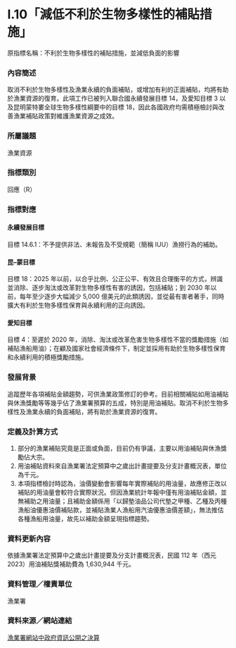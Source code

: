 # I.10「減低不利於生物多樣性的補貼措施」
原指標名稱：不利於生物多樣性的補貼措施，並減低負面的影響

### 內容簡述
取消不利於生物多樣性及漁業永續的負面補貼，或增加有利的正面補貼，均將有助於漁業資源的復育。此項工作已被列入聯合國永續發展目標 14，及愛知目標 3 以及昆明蒙特婁全球生物多樣性綱要中的目標 18，因此各國政府均需積極檢討與改善漁業補貼政策對維護漁業資源之成效。 

### 所屬議題
漁業資源
### 指標類別
回應（R）
### 指標對應
#### 永續發展目標
目標 14.6.1：不予提供非法、未報告及不受規範（簡稱 IUU）漁撈行為的補助。
#### 昆–蒙目標
目標 18：2025 年以前，以合乎比例、公正公平、有效且合理衡平的方式，辨識並消除、逐步淘汰或改革對生物多樣性有害的誘因，包括補貼；到 2030 年以前，每年至少逐步大幅減少 5,000 億美元的此類誘因，並從最有害者著手，同時擴大有利於生物多樣性保育與永續利用的正向誘因。
#### 愛知目標
目標 4：至遲於 2020 年，消除、淘汰或改革危害生物多樣性不當的獎勵措施（如補貼漁船用油）；在顧及國家社會經濟條件下，制定並採用有助於生物多樣性保育和永續利用的積極獎勵措施。
### 發展背景
追蹤歷年各項補貼金額趨勢，可供漁業政策修訂的參考。目前相關補貼如用油補貼與休漁獎勵等等幾乎佔了漁業署預算的五成，特別是用油補貼。取消不利於生物多樣性及漁業永續的負面補貼，將有助於漁業資源的復育。
### 定義及計算方式
1. 部分的漁業補貼究竟是正面或負面，目前仍有爭議，主要以用油補貼與休漁獎勵佔大宗。
2. 用油補貼資料來自漁業署法定預算中之歲出計畫提要及分支計畫概況表，單位為千元。
3. 本項指標檢討時認為，油價變動會影響每年實際補貼的用油量，故應修正改以補貼的用油量會較符合實際狀況。但因漁業統計年報中僅有用油補貼金額，並無補助之用油量；且補助金額係用「以歸墊油品公司代墊之甲種、乙種及丙種漁船油優惠油價補貼款，並補貼漁業人漁船用汽油優惠油價差額」，無法推估各種漁船用油量，故先以補助金額呈現指標趨勢。
### 資料更新內容
依據漁業署法定預算中之歲出計畫提要及分支計畫概況表，民國 112 年（西元 2023）用油補貼獎補助費為 1,630,944 千元。
### 資料管理／權責單位
漁業署
### 資料來源／網站連結
[漁業署網站中政府資訊公開之決算](https://www.fa.gov.tw/cht/GovAccount/index.aspx)
